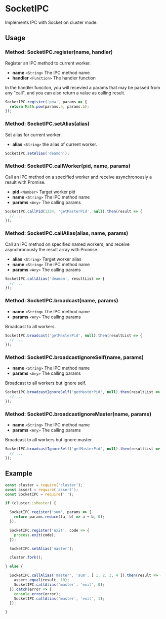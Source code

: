 # SocketIPC

Implements IPC with Socket on cluster mode.

## Usage

### Method: SocketIPC.register(name, handler)

Register an IPC method to current worker.

* **name** `<String>` The IPC method name
* **handler** `<Function>` The handler function

In the handler funciton, you will recevied a params that may be passed from any "call", and you can also return a value as calling result.

```js
SocketIPC.register('pow', params => {
  return Math.pow(params.a, params.b);
});
```

### Method: SocketIPC.setAlias(alias)

Set alias for current worker.

* **alias** `<String>` the alias of current worker.

```js
SocketIPC.setAlias('deamon');
```

### Method: SocketIPC.callWorker(pid, name, params)

Call an IPC method on a specified worker and receive asynchronously a result with Promise.

* **pid** `<Number>` Target worker pid
* **name** `<String>` The IPC method name
* **params** `<Any>` The calling params

```js
SocketIPC.callPid(1234, 'getMasterPid', null).then(result => {
  // ...
});
```

### Method: SocketIPC.callAlias(alias, name, params)

Call an IPC method on specified named workers, and receive asynchronously the result array with Promise.

* **alias** `<String>` Target worker alias
* **name** `<String>` The IPC method name
* **params** `<Any>` The calling params

```js
SocketIPC.callAlias('deamon', resultList => {
  // ...
});
```

### Method: SocketIPC.broadcast(name, params)

* **name** `<String>` The IPC method name
* **params** `<Any>` The calling params

Broadcast to all workers.

```js
SocketIPC.broadcast('getMasterPid', null).then(resultList => {
  // ...
});
```

### Method: SocketIPC.broadcastIgnoreSelf(name, params)

* **name** `<String>` The IPC method name
* **params** `<Any>` The calling params

Broadcast to all workers but ignore self.

```js
SocketIPC.broadcastIgnoreSelf('getMasterPid', null).then(resultList => {
  // ...
});
```

### Method: SocketIPC.broadcastIgnoreMaster(name, params)

* **name** `<String>` The IPC method name
* **params** `<Any>` The calling params

Broadcast to all workers but ignore master.

```js
SocketIPC.broadcastIgnoreSelf('getMasterPid', null).then(resultList => {
  // ...
});
```

## Example

```js
const cluster = require('cluster');
const assert = require('assert');
const SocketIPC = require('.');

if (cluster.isMaster) {

  SocketIPC.register('sum', params => {
    return params.reduce((a, b) => a + b, 0);
  });

  SocketIPC.register('exit', code => {
    process.exit(code);
  });

  SocketIPC.setAlias('master');

  cluster.fork();

} else {

  SocketIPC.callAlias('master', 'sum', [ 1, 2, 3, 4 ]).then(result => {
    assert.equal(result, 10);
    SocketIPC.callAlias('master', 'exit', 0);
  }).catch(error => {
    console.error(error);
    SocketIPC.callAlias('master', 'exit', 1);
  });

}
```
